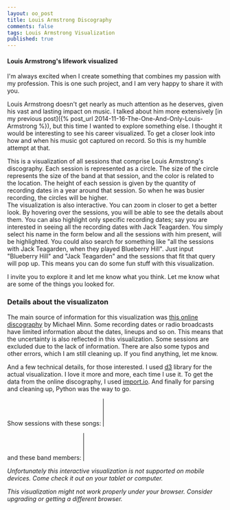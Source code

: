 ```yaml
---
layout: oo_post
title: Louis Armstrong Discography
comments: false
tags: Louis Armstrong Visualization
published: true
---
```


#### Louis Armstrong's lifework visualized

I'm always excited when I create something that combines my passion with my profession. This is one such project, and I am very happy to share it with you.  

Louis Armstrong doesn't get nearly as much attention as he deserves, given his vast and lasting impact on music. I talked about him more extensively [in my previous post]({% post_url 2014-11-16-The-One-And-Only-Louis-Armstrong %}), but this time I wanted to explore something else. I thought it would be interesting to see his career visualized. To get a closer look into how and when his music got captured on record. So this is my humble attempt at that.  

This is a visualization of all sessions that comprise Louis Armstrong's discography. Each session is represented as a circle. The size of the circle represents the size of the band at that session, and the color is related to the location. The height of each session is given by the quantity of recording dates in a year around that session. So when he was busier recording, the circles will be higher.  
The visualization is also interactive. You can zoom in closer to get a better look. By hovering over the sessions, you will be able to see the details about them. You can also highlight only specific recording dates; say you are interested in seeing all the recording dates with Jack Teagarden. You simply select his name in the form below and all the sessions with him present, will be highlighted. You could also search for something like "all the sessions with Jack Teagarden, when they played Blueberry Hill". Just input "Blueberry Hill" and "Jack Teagarden" and the sessions that fit that query will pop up. This means you can do some fun stuff with this visualization.  

I invite you to explore it and let me know what you think. Let me know what are some of the things you looked for.  

### Details about the visualizaton

The main source of information for this visualization was [this online discography](http://michaelminn.net/discographies/armstrong/) by Michael Minn. Some recording dates or radio broadcasts have limited information about the dates, lineups and so on. This means that the uncertainty is also reflected in this visualization. Some sessions are excluded due to the lack of information. There are also some typos and other errors, which I am still cleaning up. If you find anything, let me know.  

And a few technical details, for those interested. I used [d3](http://d3js.org/) library for the actual visualization. I love it more and more, each time I use it. To get the data from the online discography, I used [import.io](http://import.io). And finally for parsing and cleaning up, Python was the way to go.


<div id="satchmo-container">
    <div class="plot-clip">
    </div>
    <div id="satchmo" style="width: 100%; overflow: auto;"></div>
    <div class="tooltip">
        <div class="gig"></div>
        <div class="date-and-location"></div>
        <div class="songs"></div>
        <div class="lineup"></div>
        <div class="comments"></div>
    </div>
    <div id="session-info"></div>
</div>
<div class="row clear song-selection hide-mobile">
    <form action="#">
        <label for="song-selection" class='col col-6 text-right'>Show sessions with these songs: </label>
        <select id="song-selection" multiple='multiple' class='col col-4'>
        </select>
</div>
<div class="row clear song-selection hide-mobile">
        <label for="lineup-selection" class='col col-6 text-right'>and these band members: </label>
        <select id="lineup-selection" multiple='multiple' class='col col-4'>
        </select>
    </form>
</div>

<em class="none show-mobile">Unfortunately this interactive visualization is not supported on mobile devices. Come check it out on your tablet or computer.</em>

<em class="ie-warning">This visualization might not work properly under your browser. Consider upgrading or getting a different browser.</em>


<script type="text/javascript" src="{{ "/js/d3.min.js" | prepend: site.baseurl }}"></script>
<script type="text/javascript" src="{{ "/js/louis_armstrong.js" | prepend: site.baseurl }}"></script>
<script type="text/javascript" src="{{ "/js/handlebars-v3.0.1.js" | prepend: site.baseurl }}"></script>
<script type="text/javascript" src="{{ "/js/underscore.min.js" | prepend: site.baseurl }}"></script>

<script id="event-template" type="text/x-handlebars-template">
{% raw %}
  <div class="entry">
    <h3>{{title}}</h3>
    <p>{{body}}</p>
  </div>
{% endraw %}
</script>
<script id="session-template" type="text/x-handlebars-template">
{% raw %}
<div class="row">
    <div class="col col-7 border-right">
        <h4 class="text-center">{{print_date}}<h4>
        <h3>{{name}}</h3>
        <h4>{{location}}</h4>
        <div class="first-section">
            <div class="inline-block no-split">
            {{#each members}}
                {{this}}{{#unless @last}}, {{/unless}} 
            {{/each}}
            </div>
            <div class="no-split inline-block">
            {{comments}}
            </div>
        </div>
    </div>
    <div class="col col-5 text-left">
        <div class="side-section inline-block text-left">
        <ul class="list-unstyled">
          {{#each song_list}}
            <li>
              <b>{{this}}</b>
            </li>
          {{/each}}
        </ul>
        </div>
    </div>
</div>
{% endraw %}
</script>

<script async type="text/javascript">
// Prepare the data
satchmo_songs = satchmo_data['songs'];
members = satchmo_data['members'];
satchmo_data = satchmo_data['sessions'];

// Filters
$(document).ready(function() {
  $("#song-selection").select2({
        data: satchmo_songs,
        placeholder: 'Start typing a song'
  });
  $("#lineup-selection").select2({
        data: members,
        placeholder: "Start typing a musician's name"
  });
});

// Helpers
function sizeOf(obj) {
    var count = 0;

    for(var prop in obj) {
        if(obj.hasOwnProperty(prop))
            ++count;
    }

    return count;
}

// Set the dimensions of the canvas / graph
var margin = {top: 20, right: 40, bottom: 40, left: 50};
var width = $('.post').width() - margin.left - margin.right;
var height = 560 - margin.top - margin.bottom;

$('.plot-clip').width(width + 180)
                .height(height)
                .css({'left': margin.left, 'top': margin.top});


// Variables
var lowestOpacity = 0.01;
var lowerOpacity = 0.07;
var lowOpacity = 0.1;
var mediumOpacity = 0.3;
var highOpacity = 0.5;
var higherOpacity = 0.8;

// Date formater
var dateFormat = d3.time.format('%0d.%0m.%Y');

// Set scales
var minDate = dateFormat.parse('4.8.1901');
var maxDate = dateFormat.parse('6.7.1971');

var xScale = d3.time.scale()
            .range([0, width-10])
            .domain([minDate, maxDate]);

var cScale = d3.scale.ordinal()
            .range(["#8dd3c7","#d5d500","#bebada","#fb8072","#80b1d3","#fdb462","#b3de69","#fccde5","#d9d9d9","#bc80bd","#ccebc5","#ffed6f"])
            .domain(satchmo_data, function (d) { d.location_group; });

var rScale = d3.scale.linear()
            .range([5, 18])
            .domain(d3.extent(satchmo_data, function (d) { return d.members.length; }));

var mScale = d3.scale.quantize()
                .range([0, 0.25, 0.75, 1])
                .domain([0, width]);

var hScale = d3.scale.quantize()
                .range([0, 0.25, 0.4])
                .domain([0, 1, 2]);

// Zoom

var zoom = d3.behavior.zoom()
    .x(xScale)
    .scaleExtent([1,100])
    .on('zoom', zoomed);

// Moving average

var yValue = function(d) {
    // Don't use this if you don't have to. Very expensive...
    interval = 360;
    low = d3.time.day.offset(d, -(interval/2));
    high = d3.time.day.offset(d, interval/2);
    // low = d3.time.day.offset(d, -interval);
    // high = d;
    function isInInterval (value) {
        return ((dateFormat.parse(value.display_date) < high) && (dateFormat.parse(value.display_date) > low));
    };
    recordings = satchmo_data.filter(isInInterval);
    return recordings.length;
};

var yScale = d3.scale.linear()
                    .range([height, height/2])
                    .domain([-2, d3.max(satchmo_data, function(d) { return d.density; })]);
                    // .domain([0, 37]);

var lineFunction = d3.svg.line()
                        .x(function (d) { return xScale(d); })
                        .y(function (d) { return yScale(yValue(d)); })
                        .interpolate('basis');

// Set xAxis
var xAxis = d3.svg.axis().scale(xScale).orient('bottom');
var yAxis = d3.svg.axis().scale(yScale).orient('left');


// Add svg canvas
var svg = d3.select("#satchmo").append("svg")
    .attr("width", width + margin.left + margin.right)
    .attr("height", height + margin.top + margin.bottom)
    .append("g")
    .attr('class', 'main')
    .attr("transform", "translate(" + margin.left + "," + margin.top + ")");

var plotArea = svg.append('g')
    .attr('clip-path', 'url(#plotAreaClip)')
    .call(zoom);

plotArea.append('clipPath')
    .attr('id', 'plotAreaClip')
    .append('rect')
    .attr('width', width)
    .attr('height',height);


var dates = d3.time.day.range(new Date(1900,1,1), new Date(1971,7,8), 180);

// Add sessions
for (var i = satchmo_data.length - 1; i >= 0; i--) {
    satchmo_data[i].id = i;
};

var rect = plotArea.append("rect")
    .attr("width", width)
    .attr("height", height)
    .style("fill", "none")
    .style("pointer-events", "all");

var sessions = plotArea.selectAll('circle').data(satchmo_data).enter()
        .append('circle')
        .attr('class', 'session')
        .attr('r', 5)
        .attr('cx', function (d) { return xScale(dateFormat.parse(d.display_date)); })
        .attr('cy', 3*height/4)
        .attr('fill', 'gray')
        .attr('fill-opacity', 0.3);


// Events

var source   = $("#event-template").html();
var eventTemplate = Handlebars.compile(source);

var importantEvents = [{
    title: 'August 4th, 1901',
    body: "Armstrong was born into a very poor family in New Orleans, Louisiana, the grandson of slaves. He spent his youth in poverty, in a rough neighborhood, known as “the Battlefield”, which was part of the Storyville legal prostitution district.",
    date: '04.12.1901',
    level: 3,
    yPosition: 0
},
{
    title: 'Little Louis is arrested',
    body: "Louis got arrested on New Year's Eve for shooting a revolver. He was sent to the Colored Waif's Home for Boys. It would be a turning point of his life.",
    date: '31.12.1912',
    level: 3,
    yPosition: 1
},
{
    title: 'Leaving home',
    body: "His old mentor, Joe King Oliver, called for him from Chicago. Louis wasn't going to leave New Orleans for anyone, except Joe King Oliver. So he went and joined the band.",
    date: '8.8.1922',
    level: 3,
    yPosition: 0
},
{
    title: 'Joe Glaser',
    body: "After returning from Europe Louis didn't have a band, recording contract, anything. He sought out Glaser. They struck a deal and it began a long-lasting business relationship.",
    date: '20.2.1935',
    level: 3,
    yPosition: 2
},
{
    title: 'Lucille Armstrong',
    body: "Louis and Lucille, his fourth and final wife, get married at Velma Middleton's home.",
    date: '12.10.1942',
    level: 2,
    yPosition: 2
},
{
    title: 'All Stars Band',
    body: "The famous Town Hall Concert where the All Stars Band was born. A band that would define the rest of his career.",
    date: '17.5.1947',
    level: 3,
    yPosition: 1
},
{
    title: 'Little Rock incident',
    body: "Armstrong stated publicly that Eisenhower was 'two-faced' and had 'no guts' as a response to the Little Rock incident.",
    date: '17.09.1957',
    level: 2,
    yPosition: 1
},
{
    title: 'Heart attack',
    body: "Armstrong's grueling touring schedule caught up with him in 1959, when he had a heart attack while traveling in Spoleto, Italy. After taking a few weeks off to recover, he was back on the road, performing 300 nights a year.",
    date: '23.06.1959',
    level: 3,
    yPosition: 0
},
{
    title: 'Hello, Dolly!',
    body: 'Louis records a song that would soon throw The Beatles of the first place on the charts!',
    date: '03.12.1963',
    level: 3,
    yPosition: 2
},
{
    title: 'What a Wonderful World',
    body: 'Armstrong records his last hit. A song that would remain loved to this day.',
    date: '08.10.1967',
    level: 3,
    yPosition: 1
}
];
// var importantEvents =[];


// Plot Events

var plotEvents = d3.select('#satchmo-container .plot-clip').selectAll('.important-event')
        .data(importantEvents)
        .enter()
        .append('div')
        .attr('class', 'important-event')
        .style('visibility', function (d) { return (isEventVisible(d)) ? 'visible' : 'hidden'})
        .attr('id', function (d, i) { return 'event-' + i; })
        .style('left', function (d) { return xScale(dateFormat.parse(d.date)) + 'px'; })
        .style('top', function (d) { return hScale(d.yPosition) * height + 30 + 'px'; })
        .html(function (d) { return eventTemplate(d); });

var eventLines = plotArea.selectAll('line')
    .data(importantEvents)
    .enter()
    .append('line')
    .style("stroke-dasharray", "5,2")
    .style('stroke', '#aaaaaa')
    .style('visibility', function (d, i) { return ($('#event-' + i).css('visibility') == 'hidden') ? 'hidden' : 'visible'; })
    .attr('x1', function (d) { return xScale(dateFormat.parse(d.date)); })
    .attr('x2', function (d) { return xScale(dateFormat.parse(d.date)); })
    .attr('y1', function (d, i) { return hScale(d.yPosition) * height + 30 + $('#event-' + i).height() + 'px'; })
    .attr('y2', height - 25)
    .style("pointer-events", "none");


// Interactivity

$('#song-selection').on('change', selectSongs);
$('#lineup-selection').on('change', selectSongs);
var selected = {};
function setSelected (selection, song_ids, member_ids) {
    var selectedSongs = {};
    var selectedMembers = {};
    if (song_ids !== null & typeof song_ids !== 'undefined') {
        selection.each(function (d) { return (d.song_id_list.some(function (el) { return song_ids.indexOf((el).toString()) > -1; })) ? (selectedSongs[d.id] = true) : (delete selectedSongs[d.id]); });
    } 
    if (member_ids !== null & typeof member_ids !== 'undefined') {
        selection.each(function (d) { return (d.member_id_list.some(function (el) { return member_ids.indexOf((el).toString()) > -1; })) ? (selectedMembers[d.id] = true) : (delete selectedMembers[d.id]); });        
    }
    if ((song_ids !== null & typeof song_ids !== 'undefined') | (member_ids !== null & typeof member_ids !== 'undefined')) {
        // console.log(selectedSongs);
        // console.log(selectedMembers);
        if (sizeOf(selectedMembers) == 0) {
            selected = selectedSongs;
        } else if (sizeOf(selectedSongs) == 0) {
            selected = selectedMembers;
        } else {
            selected = _.pick(selectedSongs, _.keys(selectedMembers));
        }
    } else {
        selected = {};
    }
}

function highlightSelected (selection, lowEnd, highEnd) {
    lowEnd = typeof lowEnd !== 'undefined' ? lowEnd : lowerOpacity;
    highEnd = typeof highEnd !== 'undefined' ? highEnd : lowerOpacity;
    selection.attr('fill-opacity', function (d) { return (d.id in selected) ? highEnd : lowEnd; });
}

function selectSongs () {
    var song_ids = $('#song-selection').val();
    var member_ids = $('#lineup-selection').val();
    sessions.call(setSelected, song_ids, member_ids);
    if ((song_ids !== null & typeof song_ids !== 'undefined') | (member_ids !== null & typeof member_ids !== 'undefined')) {
        sessions.call(highlightSelected, lowestOpacity, higherOpacity);
    } else {
        sessions.attr('fill-opacity', mediumOpacity)
                .attr('stroke', 'none');
    }
};


var source   = $("#session-template").html();
var sessionTemplate = Handlebars.compile(source);
var sessionInfo = d3.select('#session-info');

bisectDate = d3.bisector(function(d) { return dateFormat.parse(d.display_date); }).left

// rect.on("mouseover", mouseover)
//       .on("mouseout", mouseout)
//       .on("mousemove", mousemove);

// TODO Check if it's ok to use the same mouseover and mouseout functions
sessions.on("mouseover", mouseover)
        .on("mouseout", mouseout)
        .on('click', selectSession)
        .on('mousemove', mousemove);

function selectSession () {
    da = d3.select(this);
    session = da.data()[0];
    sessionInfo.style('visibility', 'visible');
    sessionInfo.html(sessionTemplate(session))
                .style('left', function (d) {
                    sessionInfoWidth = $(this).width();
                    xPosition = xScale(dateFormat.parse(session.display_date));
                    return xPosition - mScale(xPosition - margin.left) * sessionInfoWidth + 'px';
                })
                .style('top', margin.top  + 'px');

    var lowEnd = (sizeOf(selected) > 0) ? lowOpacity : 1;
    da.call(highlightSelected, lowEnd, 1)
        .attr('stroke', 'black')
        .attr('stroke-dasharray', 'none')
        .attr('stroke-opacity', 1)
        .attr('stroke-width', 1);
    var lowEnd = (sizeOf(selected) > 0) ? lowestOpacity : lowerOpacity;
    sessions.filter(function (d) { return session != d; })
            .call(highlightSelected, lowEnd, higherOpacity)
            .attr('stroke', function (d) { return cScale(d.location_group); })
            .attr('stroke-dasharray', '3,2')
            .attr('stroke-opacity', highOpacity)
            .attr('stroke-width', highOpacity);

}

function mouseover () {
    var lowEnd = (sizeOf(selected) > 0) ? lowestOpacity : lowerOpacity;
    sessions.call(highlightSelected, lowEnd, higherOpacity);
    sessionInfo.style('visibility', 'visible');
    plotEvents.style('opacity', lowOpacity);
    eventLines.attr('opacity', lowOpacity);
    d3.selectAll('.legend').attr('opacity', lowOpacity);
}
function mouseout () {
    if (sizeOf(selected) > 0) {
        sessions.call(highlightSelected, lowestOpacity, higherOpacity)
                .attr('stroke', 'none');
    } else {
        sessions.attr('fill-opacity', mediumOpacity)
                .attr('stroke', 'none');
    }

    sessionInfo.style('visibility', 'hidden');
    plotEvents.style('opacity', 1);
    eventLines.attr('opacity', 1);
    d3.selectAll('.legend').attr('opacity', 1);
}

function mousemove () {
    var x0 = xScale.invert(d3.mouse(this)[0]),
        i = bisectDate(satchmo_data, x0, 1),
        d0 = satchmo_data[i - 1],
        d1 = satchmo_data[i],
        da = x0 - dateFormat.parse(d0.display_date) > dateFormat.parse(d1.display_date) - x0 ? d1 : d0;

    var lowEnd = (sizeOf(selected) > 0) ? lowOpacity : 1;
    sessions.filter(function (d) { return da == d; })
            .call(highlightSelected, lowEnd, 1)
            .attr('stroke', 'black')
            .attr('stroke-dasharray', 'none')
            .attr('stroke-opacity', 1)
            .attr('stroke-width', 1);

    sessionInfo.html(sessionTemplate(da))
                .style('left', function (d) {
                    sessionInfoWidth = $(this).width();
                    xPosition = xScale(dateFormat.parse(da.display_date));
                    return xPosition - mScale(xPosition - margin.left) * sessionInfoWidth + 'px';
                })
                .style('top', function (d) { return yScale(da.density) - 50 - $(this).height() + 'px'; });

    var lowEnd = (sizeOf(selected) > 0) ? lowestOpacity : lowerOpacity;
    sessions.filter(function (d) { return da != d; })
            .call(highlightSelected, lowEnd, higherOpacity)
            .attr('stroke', function (d) { return cScale(d.location_group); })
            .attr('stroke-dasharray', '3,2')
            .attr('stroke-opacity', highOpacity)
            .attr('stroke-width', highOpacity);

}

// Add legend

var legend = svg.append('g')
    .attr('class', 'legend')
    .attr('transform', function (d) { return 'translate(60, ' + (height - 60) + ')'; })

legend.append('text')
    .attr('fill', 'black')
    .attr('text-anchor', 'middle')
    .attr('x', 0)
    .attr('y', -rScale.range()[1] - 10)
    .text('Band size');

legend.append('circle')
    .attr('r', rScale.range()[1])
    .attr('cx', 0)
    .attr('cy', 0)
    .attr('fill', 'none')
    .attr('stroke-width', 1)
    .attr('stroke-dasharray', '2,2')
    .attr('stroke', '#555');

legend.append('circle')
    .attr('r', rScale.range()[0])
    .attr('cx', 0)
    .attr('cy', rScale.range()[1] - rScale.range()[0])
    .attr('fill', 'none')
    .attr('stroke-width', 1)
    .attr('stroke-dasharray', '2,2')
    .attr('stroke', '#555');

legend.append('text')
    .text(rScale.domain()[1])
    .attr('fill', '#555')
    .attr('font-size', 12)
    .attr('text-anchor', 'left')
    .attr('dy', 4)
    .attr('x', rScale.range()[1] + 13);

legend.append('line')
    .attr('stroke-width', 1)
    .attr('stroke', '#555')
    .attr('x1', rScale.range()[1] + 2)
    .attr('x2', rScale.range()[1] + 10)
    .attr('y1', 0)
    .attr('y2', 0);

legend.append('text')
    .text('2')
    .attr('fill', '#555')
    .attr('font-size', 12)
    .attr('text-anchor', 'left')
    .attr('dy', 4)
    .attr('x', rScale.range()[1] + 13)
    .attr('y', rScale.range()[1] - rScale.range()[0]);

legend.append('line')
    .attr('stroke-width', 1)
    .attr('stroke', '#555')
    .attr('x1', rScale.range()[0] + 2)
    .attr('x2', rScale.range()[1] + 10)
    .attr('y1', rScale.range()[1] - rScale.range()[0])
    .attr('y2', rScale.range()[1] - rScale.range()[0]);

// Add axis

svg.append('g')
    .attr('class', 'x axis')
    .attr('transform', function (d) { return 'translate(0, ' + height + ')'; })
    .call(xAxis);

svg.append('g')
    .attr('transform', function (d) { return 'translate(0, 0)'; })
    .attr('class', 'y axis')
    .call(yAxis);

// now add titles to the axes
svg.append("text")
    .attr('class', 'axis-label')
    .attr("text-anchor", "middle")  // this makes it easy to centre the text as the transform is applied to the anchor
    .attr("transform", "translate(-"+ (margin.left - 7)+","+(2*height/3)+")rotate(90)")  // text is drawn off the screen top left, move down and out and rotate
    .text("Number of recording dates in a year");

svg.append("text")
    .attr('class', 'axis-label')
    .attr("text-anchor", "middle")  // this makes it easy to centre the text as the transform is applied to the anchor
    .attr("transform", "translate("+ (width/2) +","+(height+margin.bottom)+")")  // centre below axis
    .text("Date");


// Initial transition

n = satchmo_data.length;
duration = 1500;

containerPosition = $('#satchmo-container').position();
containerHeight = $('#satchmo-container').height();
windowHeight = $(window).height();
notFired = true;

$(window).scroll(function () {
    if (notFired) {
        if ((windowHeight + $(this).scrollTop()) >= (containerPosition.top + containerHeight - 100)) {
            notFired = false;
            setTimeout(transitionSessions, 1);
        }
    }
});
function transitionSessions() {
    sessions.transition()
        .delay(function(d, i) { return 50 + i / n * duration; })
        // .attr('fill-opacity', 0.3)
        // .transition()
        // .delay(function(d, i) { return duration + i / n * duration / 3; })
        .attr('r', function (d) { return rScale(d.members.length); })
        .attr('fill', function (d) { return cScale(d.location_group); })
        .attr('cy', function (d) { return yScale(d.density); });
}

// Zoom functions

function zoomed() {
    if (xScale.domain()[0] < minDate) {
        var x = zoom.translate()[0] - xScale(minDate) + xScale.range()[0];
        zoom.translate([x, 0]);
    } else if (xScale.domain()[1] > maxDate) {
        var x = zoom.translate()[0] - xScale(maxDate) + xScale.range()[1];
        zoom.translate([x, 0]);
    }
    redrawChart();
}

function isEventVisible (da) {
    var x1 = xScale(dateFormat.parse(da.date));
    if (x1 > width) {
        return false;
    } else {
        // Is it overlapping with any Events of the same or higher level?
        x2 = x1 + 190;
        // For each event
        var overlapping = importantEvents.filter(function (d) {
            // Are they on the same height?
            if (d.yPosition != da.yPosition) {
                return false;
            } else if (da.level > d.level) {
                return false;
            } else {
                var a1 = xScale(dateFormat.parse(d.date));
                var a2 = a1 + 180;
                if (a1 > x1 & a1 < x2) {
                    return true;
                } else if (a1 < x1 & a2 > x1) {
                    return true;
                } else {
                    return false;
                }
            }
        });
        return overlapping.length == 0;
    }
}

function redrawChart() {
    svg.select('.x.axis').call(xAxis);
    sessions.attr('cx', function (d) { return xScale(dateFormat.parse(d.display_date)); });
    plotEvents.style('left', function (d) { return xScale(dateFormat.parse(d.date)) + 'px'; })
                .style('visibility', function (d) { return (isEventVisible(d)) ? 'visible' : 'hidden'});
    eventLines.attr('x1', function (d) { return xScale(dateFormat.parse(d.date)); })
                .attr('x2', function (d) { return xScale(dateFormat.parse(d.date)); })
                .style('visibility', function (d, i) { return ($('#event-' + i).css('visibility') == 'hidden') ? 'hidden' : 'visible'; });
}

</script>
